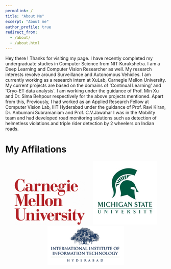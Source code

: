 ```yaml
---
permalink: /
title: "About Me"
excerpt: "About me"
author_profile: true
redirect_from: 
  - /about/
  - /about.html
---
```


Hey there ! Thanks for visiting my page. I have recently completed my undergraduate studies in Computer Science from NIT Kurukshetra. I am a Deep Learning and Computer Vision Researcher as well. My research interests revolve around Surveillance and Autonomous Vehicles. 
I am currently working as a research intern at XuLab, Carnegie Mellon University. My current projects are based on the domains of 'Continual Learning' and 'Cryo-ET data analysis'. I am working under the guidance of Prof. Min Xu and Dr. Sima Behpour respectively for the above projects mentioned. 
Apart from this, Previously, I had worked as an Applied Research Fellow at Computer Vision Lab, IIIT Hyderabad under the guidance of Prof. Ravi Kiran, Dr. Anbumani Subramaniam and Prof. C.V.Jawahar 
I was in the Mobility team and had developed road monitoring solutions such as detection of helmetless violations and triple rider detection by 2 wheelers on Indian roads.

My Affilations
======

<div>
	<center>
    <img width="220" src="./images/CMU_logo_white_bg.jpg">    
    <img width="200" src="./images/Michigan-State-University-logo.jpg">
    <img width="240" src="./images/IIIT.png">     
	</center>
</div>

<!-- <center>
  Visitor Count
  <a class="hitCounter" href="https://visitorshitcounter.com/" target="_blank" title="Hit counter" data-name="88960447b67bad7b3228ba6a44cccfc3|5|ip|356|rgb(255, 255, 255);|rgb(255, 54, 54);|small|s-hit">Hit Counter</a><script>document.write("<script type='text/javascript' src='https://visitorshitcounter.com/js/hitCounter.js?v="+Date.now()+"'><\/script>");</script> -->

